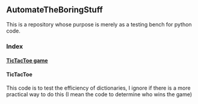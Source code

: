 <h2>AutomateTheBoringStuff</h2>
<p>This is a repository whose purpose is merely as a testing bench for python code.</p>
<h3>Index</h3>
<h4><a href="#tictactoe.py">TicTacToe game</a></h4>

<h4><b>TicTacToe</b></h4>
<p>This code is to test the efficiency of dictionaries, I ignore if there is a more practical way to do this (I mean the code to determine who wins the game)</p>